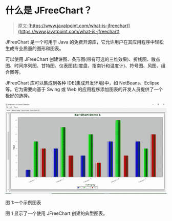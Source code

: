 # 什么是 JFreeChart？

> 原文:[https://www.javatpoint.com/what-is-jfreechart](https://www.javatpoint.com/what-is-jfreechart)

JFreeChart 是一个可用于 Java 的免费开源库，它允许用户在其应用程序中轻松生成专业质量的图形和图表。

可以使用 JFreeChart 创建饼图、条形图(带有可选的三维效果)、折线图、散点图、时间序列图、甘特图、仪表图(刻度盘、指南针和温度计)、符号图、风图、组合图等。

JFreeChart 库可以集成到各种 IDE(集成开发环境)中，如 NetBeans、Eclipse 等。它为需要向基于 Swing 或 Web 的应用程序添加图表的开发人员提供了一个极好的选择。

![sample chart](img/13a68ee3467d93e274a74f1efc12bf29.png)

图 1:一个示例图表

图 1 显示了一个使用 JFreeChart 创建的典型图表。